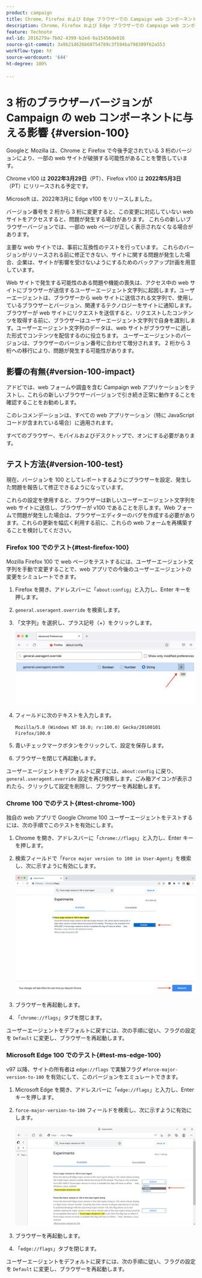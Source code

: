 ```yaml
---
product: campaign
title: Chrome、Firefox および Edge ブラウザーでの Campaign web コンポーネントおよびバージョン 100
description: Chrome、Firefox および Edge ブラウザーでの Campaign web コンポーネントおよびバージョン 100
feature: Technote
exl-id: 2016279a-7b02-4399-b2ed-9a15456de816
source-git-commit: 3a9b21d626b60754789c3f594ba798309f62a553
workflow-type: ht
source-wordcount: '644'
ht-degree: 100%

---
```


# 3 桁のブラウザーバージョンが Campaign の web コンポーネントに与える影響 {#version-100}

Googleと Mozilla は、Chrome と Firefox で今後予定されている 3 桁のバージョンにより、一部の web サイトが破損する可能性があることを警告しています。

Chrome v100 は **2022年3月29日**（PT）、Firefox v100 は **2022年5月3日**（PT）にリリースされる予定です。

Microsoft は、2022年3月に Edge v100 をリリースしました。

バージョン番号を 2 桁から 3 桁に変更すると、この変更に対応していない web サイトをアクセスすると、問題が発生する場合があります。 これらの新しいブラウザーバージョンでは、一部の web ページが正しく表示されなくなる場合があります。

主要な web サイトでは、事前に互換性のテストを行っています。 これらのバージョンがリリースされる前に修正できない、サイトに関する問題が発生した場合、企業は、サイトが影響を受けないようにするためのバックアップ計画を用意しています。

Web サイトで発生する可能性のある問題や機能の喪失は、アクセス中の web サイトにブラウザーが送信するユーザーエージェント文字列に起因します。ユーザーエージェントは、ブラウザーから web サイトに送信される文字列で、使用しているブラウザーとバージョン、関連するテクノロジーをサイトに通知します。ブラウザーが web サイトにリクエストを送信すると、リクエストしたコンテンツを取得する前に、ブラウザーはユーザーエージェント文字列で自身を識別します。ユーザーエージェント文字列のデータは、web サイトがブラウザーに適した形式でコンテンツを配信するのに役立ちます。 ユーザーエージェントのバージョンは、ブラウザーのバージョン番号に合わせて増分されます。 2 桁から 3 桁への移行により、問題が発生する可能性があります。

## 影響の有無{#version-100-impact}

アドビでは、web フォームや調査を含む Campaign web アプリケーションをテストし、これらの新しいブラウザーバージョンで引き続き正常に動作することを確認することをお勧めします。

このレコメンデーションは、すべての web アプリケーション（特に JavaScript コードが含まれている場合）に適用されます。

すべてのブラウザー、モバイルおよびデスクトップで、オンにする必要があります。

## テスト方法{#version-100-test}

現在、バージョンを 100 としてレポートするようにブラウザーを設定、発生した問題を報告して修正できるようになっています。

これらの設定を使用すると、ブラウザーは新しいユーザーエージェント文字列を web サイトに送信し、ブラウザーが v100 であることを示します。Web フォームで問題が発生した場合は、ブラウザーエディターのバグを作成する必要があります。これらの更新を幅広く利用する前に、これらの web フォームを再構築することを検討してください。

### Firefox 100 でのテスト{#test-firefox-100}

Mozilla Firefox 100 で web ページをテストするには、ユーザーエージェント文字列を手動で変更することで、web アプリでの今後のユーザーエージェントの変更をシミュレートできます。

1. Firefox を開き、アドレスバーに「`about:config`」と入力し、Enter キーを押します。
1. `general.useragent.override` を検索します。
1. 「文字列」を選択し、プラス記号（+）をクリックします。

   ![](assets/force-user-agent-firefox.png)

1. フィールドに次のテキストを入力します。

   ```
   Mozilla/5.0 (Windows NT 10.0; rv:100.0) Gecko/20100101 Firefox/100.0
   ```

1. 青いチェックマークボタンをクリックして、設定を保存します。
1. ブラウザーを閉じて再起動します。

ユーザーエージェントをデフォルトに戻すには、`about:config` に戻り、`general.useragent.override` 設定を再び検索します。ごみ箱アイコンが表示されたら、クリックして設定を削除し、ブラウザーを再起動します。

### Chrome 100 でのテスト{#test-chrome-100}

独自の web アプリで Google Chrome 100 ユーザーエージェントをテストするには、次の手順でこのテストを有効にします。

1. Chrome を開き、アドレスバーに「`chrome://flags`」と入力し、Enter キーを押します。
1. 検索フィールドで「`Force major version to 100 in User-Agent`」を検索し、次に示すように有効にします。

   ![](assets/force-user-agent-chrome.png)

1. ブラウザーを再起動します。
1. 「`chrome://flags`」タブを閉じます。

ユーザーエージェントをデフォルトに戻すには、次の手順に従い、フラグの設定を `Default` に変更し、ブラウザーを再起動します。


### Microsoft Edge 100 でのテスト{#test-ms-edge-100}

v97 以降、サイトの所有者は `edge://flags` で実験フラグ `#force-major-version-to-100` を有効にして、このバージョンをエミュレートできます。

1. Microsoft Edge を開き、アドレスバーに「`edge://flags`」と入力し、Enter キーを押します。
1. `force-major-version-to-100` フィールドを検索し、次に示すように有効にします。

   ![](assets/force-user-agent-edge.png)

1. ブラウザーを再起動します。
1. 「`edge://flags`」タブを閉じます。

ユーザーエージェントをデフォルトに戻すには、次の手順に従い、フラグの設定を `Default` に変更し、ブラウザーを再起動します。
